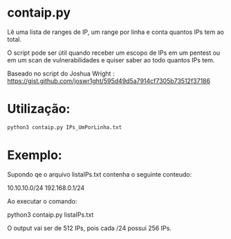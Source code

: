 # contaip.py
Lê uma lista de ranges de IP, um range por linha e conta quantos IPs tem ao total.

O script pode ser útil quando receber um escopo de IPs em um pentest ou em um scan de vulnerabilidades e quiser saber ao todo quantos IPs tem.

Baseado no script do Joshua Wright : https://gist.github.com/joswr1ght/595d49d5a7914cf7305b73512f37186


# Utilização:
```ps
python3 contaip.py IPs_UmPorLinha.txt
```
# Exemplo:
Supondo qe o arquivo listaIPs.txt contenha o seguinte conteudo:

10.10.10.0/24
192.168.0.1/24

Ao executar o comando:

python3 contaip.py listaIPs.txt

O output vai ser de 512 IPs, pois cada /24 possui 256 IPs.
